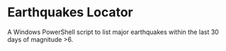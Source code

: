 # Earthquakes Locator

A Windows PowerShell script to list major earthquakes within the last 30 days of magnitude >6.
